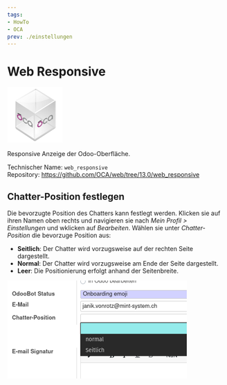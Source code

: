 ```yaml
---
tags:
- HowTo
- OCA
prev: ./einstellungen
---
```

# Web Responsive
![icon_oca_app](assets/icon_oca_app.png)

Responsive Anzeige der Odoo-Oberfläche.

Technischer Name: `web_responsive`\
Repository: <https://github.com/OCA/web/tree/13.0/web_responsive>

## Chatter-Position festlegen

Die bevorzugte Position des Chatters kann festlegt werden. Klicken sie auf ihren Namen oben rechts und navigieren sie nach *Mein Profil > Einstellungen* und wklicken auf *Bearbeiten*. Wählen sie unter *Chatter-Position* die bevorzuge Position aus:

* **Seitlich**: Der Chatter wird vorzugsweise auf der rechten Seite dargestellt.
* **Normal**: Der Chatter wird vorzugsweise am Ende der Seite dargestellt.
* **Leer**: Die Positionierung erfolgt anhand der Seitenbreite.

![](assets/Web%20Responsive%20Chatter-Position%20Auswahl.png)